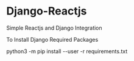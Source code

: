 # Django-Reactjs
Simple Reactjs and Django Integration 







To Install Django Required Packages

python3 -m pip install --user -r requirements.txt